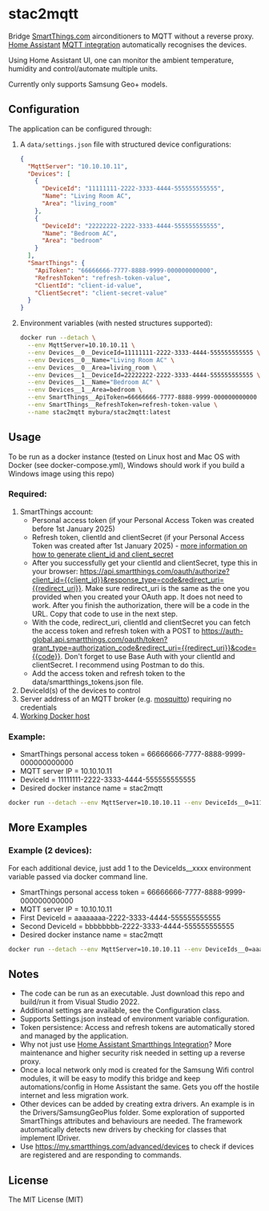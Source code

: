# stac2mqtt

Bridge [SmartThings.com](https://www.smartthings.com) airconditioners to MQTT without a reverse proxy. [Home Assistant](https://www.home-assistant.io) [MQTT integration](https://www.home-assistant.io/integrations/mqtt) automatically recognises the devices.

Using Home Assistant UI, one can monitor the ambient temperature, humidity and control/automate multiple units.

Currently only supports Samsung Geo+ models.

## Configuration 

The application can be configured through:

1. A `data/settings.json` file with structured device configurations:
   ```json
   {
     "MqttServer": "10.10.10.11",
     "Devices": [
       {
         "DeviceId": "11111111-2222-3333-4444-555555555555",
         "Name": "Living Room AC",
         "Area": "living_room"
       },
       {
         "DeviceId": "22222222-2222-3333-4444-555555555555",
         "Name": "Bedroom AC",
         "Area": "bedroom"
       }
     ],
     "SmartThings": {
       "ApiToken": "66666666-7777-8888-9999-000000000000",
       "RefreshToken": "refresh-token-value",
       "ClientId": "client-id-value",
       "ClientSecret": "client-secret-value"
     }
   }
   ```

2. Environment variables (with nested structures supported):
   ```bash
   docker run --detach \
     --env MqttServer=10.10.10.11 \
     --env Devices__0__DeviceId=11111111-2222-3333-4444-555555555555 \
     --env Devices__0__Name="Living Room AC" \
     --env Devices__0__Area=living_room \
     --env Devices__1__DeviceId=22222222-2222-3333-4444-555555555555 \
     --env Devices__1__Name="Bedroom AC" \
     --env Devices__1__Area=bedroom \
     --env SmartThings__ApiToken=66666666-7777-8888-9999-000000000000 \
     --env SmartThings__RefreshToken=refresh-token-value \
     --name stac2mqtt mybura/stac2mqtt:latest
   ```

## Usage

To be run as a docker instance (tested on Linux host and Mac OS with Docker (see docker-compose.yml), Windows should work if you build a Windows image using this repo)

### Required:

1. SmartThings account:
   - Personal access token (if your Personal Access Token was created before 1st January 2025)
   - Refresh token, clientId and clientSecret (if your Personal Access Token was created after 1st January 2025) - [more information on how to generate client_id and client_secret](https://github.com/SmartThingsCommunity/api-app-subscription-example-js/tree/master)
   - After you successfully get your clientId and clientSecret, type this in your browser: https://api.smartthings.com/oauth/authorize?client_id={{client_id}}&response_type=code&redirect_uri={{redirect_uri}}. Make sure redirect_uri is the same as the one you provided when you created your OAuth app. It does not need to work. After you finish the authorization, there will be a code in the URL. Copy that code to use in the next step.
   - With the code, redirect_uri, clientId and clientSecret you can fetch the access token and refresh token with a POST to https://auth-global.api.smartthings.com/oauth/token?grant_type=authorization_code&redirect_uri={{redirect_uri}}&code={{code}}. Don't forget to use Base Auth with your clientId and clientSecret. I recommend using Postman to do this.
   - Add the access token and refresh token to the data/smartthings_tokens.json file.
2. DeviceId(s) of the devices to control
3. Server address of an MQTT broker (e.g. [mosquitto](https://mosquitto.org/)) requiring no credentials
4. [Working Docker host](https://www.tutorialspoint.com/docker/docker_installation.htm)

### Example:

- SmartThings personal access token = 66666666-7777-8888-9999-000000000000
- MQTT server IP = 10.10.10.11
- DeviceId = 11111111-2222-3333-4444-555555555555
- Desired docker instance name = stac2mqtt

```bash
docker run --detach --env MqttServer=10.10.10.11 --env DeviceIds__0=11111111-2222-3333-4444-555555555555 --env SmartThings__ApiToken=66666666-7777-8888-9999-000000000000 --env SmartThings__RefreshToken=initial-refresh-token --env SmartThings__ClientCredentials=base64-encoded-credentials --name stac2mqtt mybura/stac2mqtt:latest
```

## More Examples

### Example (2 devices):

For each additional device, just add 1 to the DeviceIds__xxxx environment variable passed via docker command line.

- SmartThings personal access token = 66666666-7777-8888-9999-000000000000
- MQTT server IP = 10.10.10.11
- First DeviceId = aaaaaaaa-2222-3333-4444-555555555555
- Second DeviceId = bbbbbbbb-2222-3333-4444-555555555555
- Desired docker instance name = stac2mqtt

```bash
docker run --detach --env MqttServer=10.10.10.11 --env DeviceIds__0=aaaaaaaa-2222-3333-4444-555555555555 --env DeviceIds__1=bbbbbbbb-2222-3333-4444-555555555555 --env SmartThings__ApiToken=66666666-7777-8888-9999-000000000000 --env SmartThings__RefreshToken=initial-refresh-token --env SmartThings__ClientCredentials=base64-encoded-credentials --name stac2mqtt mybura/stac2mqtt:latest
```

## Notes

- The code can be run as an executable. Just download this repo and build/run it from Visual Studio 2022.
- Additional settings are available, see the Configuration class.
- Supports Settings.json instead of environment variable configuration.
- Token persistence: Access and refresh tokens are automatically stored and managed by the application.
- Why not just use [Home Assistant Smartthings Integration](https://www.home-assistant.io/integrations/smartthings/)? More maintenance and higher security risk needed in setting up a reverse proxy.
- Once a local network only mod is created for the Samsung Wifi control modules, it will be easy to modify this bridge and keep automations/config in Home Assistant the same. Gets you off the hostile internet and less migration work.
- Other devices can be added by creating extra drivers. An example is in the Drivers/SamsungGeoPlus folder. Some exploration of supported SmartThings attributes and behaviours are needed. The framework automatically detects new drivers by checking for classes that implement IDriver.
- Use https://my.smartthings.com/advanced/devices to check if devices are registered and are responding to commands.

## License

The MIT License (MIT)